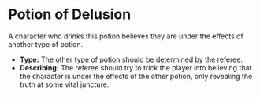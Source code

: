 # Potion of Delusion

A character who drinks this potion believes they are under the effects of another type of potion.

- **Type:** The other type of potion should be determined by the referee.
- **Describing:** The referee should try to trick the player into believing that the character is under the effects of the other potion, only revealing the truth at some vital juncture.